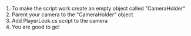 1) To make the script work create an empty object called "CameraHolder"
2) Parent your camera to the "CameraHolder" object
3) Add PlayerLook.cs script to the camera
4) You are good to go! 
